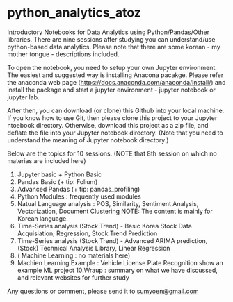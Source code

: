 # python_analytics_atoz

Introductory Notebooks for Data Analytics using Python/Pandas/Other libraries.
There are nine sessions after studying you can understand/use python-based data analytics.
Please note that there are some korean - my mother tongue - descriptions included.

To open the notebook, you need to setup your own Jupyter environment.
The easiest and suggested way is installing Anacona pacakge.
Please refer the anaconda web page (https://docs.anaconda.com/anaconda/install/) and 
install the package and start a jupyter environment - jupyter notebook or jupyter lab.

After then, you can download (or clone) this Github into your local machine.
If you know how to use Git, then please clone this project to your Jupyter ntoebook directory.
Otherwise, download this project as a zip file, and deflate the file into your Jupyter notebook directory.
(Note that you need to understand the meaning of Jupyter notebook directory.)

Below are the topics for 10 sessions.
(NOTE that 8th session on which no materias are included here)

1. Jupyter basic + Python Basic
2. Pandas Basic (+ tip: Folium)
3. Advanced Pandas (+ tip: pandas_profiling)
4. Python Modules : frequently used modules
5. Natual Language analysis : POS, Similarity, Sentiment Analysis, Vectorization, Document Clustering
    NOTE: The content is mainly for Korean language.
6. Time-Series analysis (Stock Trend) - Basic
    Korea Stock Data Acquisiation, Regression, Stock Trend Prediction
7. Time-Series analysis (Stock Trend) - Advanced 
    ARIMA prediction, (Stock) Technical Analysis Library, Linear Regression 
8. ( Machine Learning : no materials here)
9. Machien Learning Example : Vehicle License Plate Recognition
    show an example ML project 
10.Wraup : summary on what we have discussed, and relevant websites for further study

Any questions or comment, please send it to sumyoen@gmail.com



